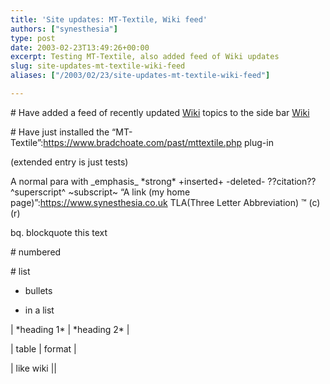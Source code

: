 ```yaml
---
title: 'Site updates: MT-Textile, Wiki feed'
authors: ["synesthesia"]
type: post
date: 2003-02-23T13:49:26+00:00
excerpt: Testing MT-Textile, also added feed of Wiki updates
slug: site-updates-mt-textile-wiki-feed 
aliases: ["/2003/02/23/site-updates-mt-textile-wiki-feed"]

---
```

\# Have added a feed of recently updated [Wiki][1] topics to the side bar <span class = "badge2">[Wiki][2]</span>
  
\# Have just installed the &#8220;MT-Textile&#8221;:https://www.bradchoate.com/past/mttextile.php plug-in

(extended entry is just tests)
  
<!--more-->


  
A normal para with \_emphasis\_ \*strong\* +inserted+ -deleted- ??citation?? ^superscript^ ~subscript~ &#8220;A link (my home page)&#8221;:https://www.synesthesia.co.uk TLA(Three Letter Abbreviation) &#8482; (c) (r) 

bq. blockquote this text

\# numbered
  
\# list

* bullets
  
* in a list

| \*heading 1\* | \*heading 2\* |
  
| table | format |
  
| like wiki ||

 [1]: /cgi-bin/view.cgi/Main/
 [2]: /cgi-bin/view.cgi/Main/SiteRss?skin=rss "Recent Wiki changes (RSS 1.0)"